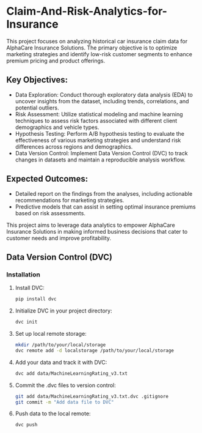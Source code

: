 # Claim-And-Risk-Analytics-for-Insurance
This project focuses on analyzing historical car insurance claim data for AlphaCare Insurance Solutions. The primary objective is to optimize marketing strategies and identify low-risk customer segments to enhance premium pricing and product offerings.

## Key Objectives:
* Data Exploration: Conduct thorough exploratory data analysis (EDA) to uncover insights from the dataset, including trends, correlations, and potential outliers.
* Risk Assessment: Utilize statistical modeling and machine learning techniques to assess risk factors associated with different client demographics and vehicle types.
* Hypothesis Testing: Perform A/B hypothesis testing to evaluate the effectiveness of various marketing strategies and understand risk differences across regions and demographics.
* Data Version Control: Implement Data Version Control (DVC) to track changes in datasets and maintain a reproducible analysis workflow.
## Expected Outcomes:
* Detailed report on the findings from the analyses, including actionable recommendations for marketing strategies.
* Predictive models that can assist in setting optimal insurance premiums based on risk assessments.

This project aims to leverage data analytics to empower AlphaCare Insurance Solutions in making informed business decisions that cater to customer needs and improve profitability.

## Data Version Control (DVC)

### Installation

1. Install DVC:
   ```bash
   pip install dvc
   ```

2. Initialize DVC in your project directory:
   ```bash
   dvc init
   ```

3. Set up local remote storage:
   ```bash
   mkdir /path/to/your/local/storage
   dvc remote add -d localstorage /path/to/your/local/storage
   ```

4. Add your data and track it with DVC:
   ```bash
   dvc add data/MachineLearningRating_v3.txt
   ```

5. Commit the .dvc files to version control:
   ```bash
   git add data/MachineLearningRating_v3.txt.dvc .gitignore
   git commit -m "Add data file to DVC"
   ```

6. Push data to the local remote:
   ```bash
   dvc push
   ```

